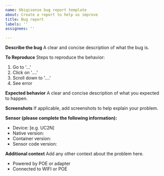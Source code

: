 ```yaml
---
name: Ubiqisense bug report template
about: Create a report to help us improve
title: Bug report
labels: ''
assignees: ''

---
```


**Describe the bug**
A clear and concise description of what the bug is.

**To Reproduce**
Steps to reproduce the behavior:
1. Go to '...'
2. Click on '....'
3. Scroll down to '....'
4. See error

**Expected behavior**
A clear and concise description of what you expected to happen.

**Screenshots**
If applicable, add screenshots to help explain your problem.

**Sensor (please complete the following information):**
 - Device: [e.g. UC2N]
 - Native version:
 - Container version:
 - Sensor code version:

**Additional context**
Add any other context about the problem here.
 - Powered by POE or adapter
 - Connected to WIFI or POE
